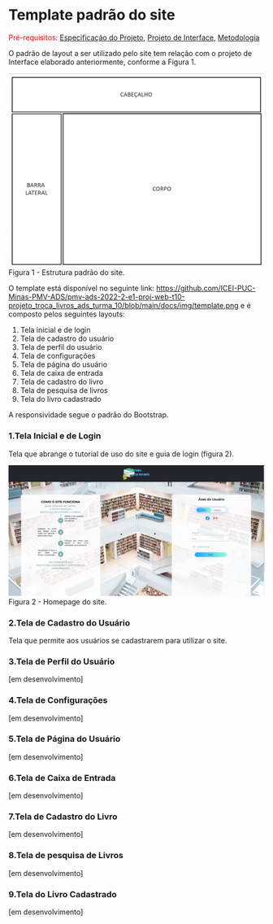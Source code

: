 # Template padrão do site

<span style="color:red">Pré-requisitos: <a href="02-Especificação do Projeto.md"> Especificação do Projeto</a></span>, <a href="04-Projeto de Interface.md"> Projeto de Interface</a>, <a href="03-Metodologia.md"> Metodologia</a>

O padrão de layout a ser utilizado pelo site tem relação com o projeto de Interface elaborado anteriormente, conforme a Figura 1.

![Exemplo de Wireframe](img/template.png)
Figura 1 - Estrutura padrão do site.

O template está disponível no seguinte link: https://github.com/ICEI-PUC-Minas-PMV-ADS/pmv-ads-2022-2-e1-proj-web-t10-projeto_troca_livros_ads_turma_10/blob/main/docs/img/template.png  e é composto pelos seguintes layouts: 

1. Tela inicial e de login
2. Tela de cadastro do usuário
3. Tela de perfil do usuário
4. Tela de configurações
5. Tela de página do usuário
6. Tela de caixa de entrada
7. Tela de cadastro do livro
8. Tela de pesquisa de livros
9. Tela do livro cadastrado

A responsividade segue o padrão do Bootstrap.
### 1.Tela Inicial e de Login
Tela que abrange o tutorial de uso do site e guia de login (figura 2).

![Exemplo de Homepage](img/homepagesite.png)
Figura 2 - Homepage do site.

### 2.Tela de Cadastro do Usuário
Tela que permite aos usuários se cadastrarem para utilizar o site.
### 3.Tela de Perfil do Usuário
[em desenvolvimento]
### 4.Tela de Configurações
[em desenvolvimento]
### 5.Tela de Página do Usuário
[em desenvolvimento]
### 6.Tela de Caixa de Entrada
[em desenvolvimento]
### 7.Tela de Cadastro do Livro
[em desenvolvimento]
### 8.Tela de pesquisa de Livros
[em desenvolvimento]
### 9.Tela do Livro Cadastrado
[em desenvolvimento]



